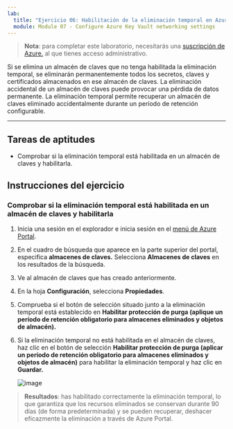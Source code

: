 ```yaml
---
lab:
  title: "Ejercicio 06: Habilitación de la eliminación temporal en Azure Key\_Vault"
  module: Module 07 - Configure Azure Key Vault networking settings
---
```



>**Nota**: para completar este laboratorio, necesitarás una [suscripción de Azure.](https://azure.microsoft.com/en-us/free/?azure-portal=true) al que tienes acceso administrativo. 


Si se elimina un almacén de claves que no tenga habilitada la eliminación temporal, se eliminarán permanentemente todos los secretos, claves y certificados almacenados en ese almacén de claves. La eliminación accidental de un almacén de claves puede provocar una pérdida de datos permanente. La eliminación temporal permite recuperar un almacén de claves eliminado accidentalmente durante un período de retención configurable.

---

## Tareas de aptitudes

- Comprobar si la eliminación temporal está habilitada en un almacén de claves y habilitarla.

## Instrucciones del ejercicio 

### Comprobar si la eliminación temporal está habilitada en un almacén de claves y habilitarla

1. Inicia una sesión en el explorador e inicia sesión en el [menú de Azure Portal](https://portal.azure.com/).
  
2. En el cuadro de búsqueda que aparece en la parte superior del portal, especifica **almacenes de claves.** Selecciona **Almacenes de claves** en los resultados de la búsqueda.
   
3. Ve al almacén de claves que has creado anteriormente.

4. En la hoja **Configuración**, selecciona **Propiedades**.

5. Comprueba si el botón de selección situado junto a la eliminación temporal está establecido en **Habilitar protección de purga (aplique un período de retención obligatorio para almacenes eliminados y objetos de almacén).**

6. Si la eliminación temporal no está habilitada en el almacén de claves, haz clic en el botón de selección **Habilitar protección de purga (aplicar un período de retención obligatorio para almacenes eliminados y objetos de almacén)** para habilitar la eliminación temporal y haz clic en **Guardar.**

   ![image](https://github.com/user-attachments/assets/8cc1d810-5a15-43fb-9dd8-1484af65897e)

> **Resultados**: has habilitado correctamente la eliminación temporal, lo que garantiza que los recursos eliminados se conservan durante 90 días (de forma predeterminada) y se pueden recuperar, deshacer eficazmente la eliminación a través de Azure Portal.
